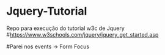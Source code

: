 # Jquery-Tutorial
Repo para execução do tutorial w3c de Jquery
#https://www.w3schools.com/jquery/jquery_get_started.asp

#Parei nos events -> Form Focus
